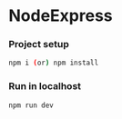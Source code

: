# NodeExpress
### Project setup
```sh
npm i (or) npm install
```
### Run in localhost 
```sh
npm run dev
```
